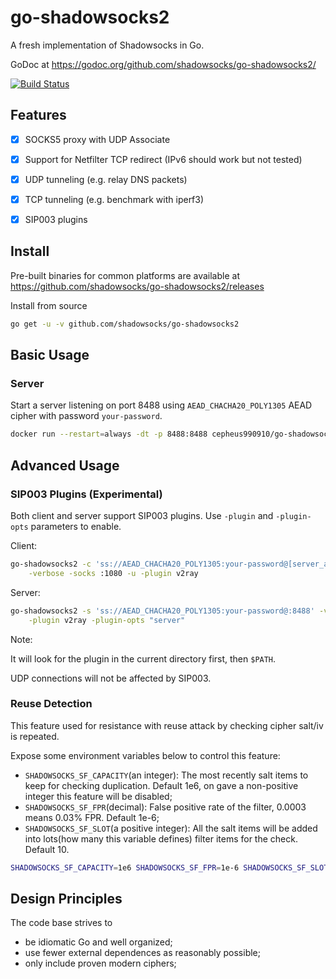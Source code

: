 # go-shadowsocks2

A fresh implementation of Shadowsocks in Go.

GoDoc at https://godoc.org/github.com/shadowsocks/go-shadowsocks2/

[![Build Status](https://travis-ci.com/JuntaoWu/go-shadowsocks2.svg?branch=master)](https://travis-ci.com/JuntaoWu/go-shadowsocks2)


## Features

- [x] SOCKS5 proxy with UDP Associate
- [x] Support for Netfilter TCP redirect (IPv6 should work but not tested)
- [x] UDP tunneling (e.g. relay DNS packets)
- [x] TCP tunneling (e.g. benchmark with iperf3)
- [x] SIP003 plugins


## Install

Pre-built binaries for common platforms are available at https://github.com/shadowsocks/go-shadowsocks2/releases

Install from source

```sh
go get -u -v github.com/shadowsocks/go-shadowsocks2
```


## Basic Usage

### Server

Start a server listening on port 8488 using `AEAD_CHACHA20_POLY1305` AEAD cipher with password `your-password`.

```sh
docker run --restart=always -dt -p 8488:8488 cepheus990910/go-shadowsocks2 -s 'ss://AEAD_CHACHA20_POLY1305:your-password@:8488' -verbose
```

## Advanced Usage

### SIP003 Plugins (Experimental)

Both client and server support SIP003 plugins.
Use `-plugin` and `-plugin-opts` parameters to enable.

Client:

```sh
go-shadowsocks2 -c 'ss://AEAD_CHACHA20_POLY1305:your-password@[server_address]:8488' \
    -verbose -socks :1080 -u -plugin v2ray
```
Server:

```sh
go-shadowsocks2 -s 'ss://AEAD_CHACHA20_POLY1305:your-password@:8488' -verbose \
    -plugin v2ray -plugin-opts "server"
```
Note:

It will look for the plugin in the current directory first, then `$PATH`.

UDP connections will not be affected by SIP003.

### Reuse Detection

This feature used for resistance with reuse attack by checking cipher salt/iv is repeated.

Expose some environment variables below to control this feature:
- `SHADOWSOCKS_SF_CAPACITY`(an integer): The most recently salt items to keep for checking duplication. Default 1e6, 
on gave a non-positive integer this feature will be disabled;
- `SHADOWSOCKS_SF_FPR`(decimal): False positive rate of the filter, 0.0003 means 0.03% FPR. Default 1e-6;
- `SHADOWSOCKS_SF_SLOT`(a positive integer): All the salt items will be added into lots(how many this variable defines) 
filter items for the check. Default 10.


```sh
SHADOWSOCKS_SF_CAPACITY=1e6 SHADOWSOCKS_SF_FPR=1e-6 SHADOWSOCKS_SF_SLOT=10 go-shadowsocks2 ...
```

## Design Principles

The code base strives to

- be idiomatic Go and well organized;
- use fewer external dependences as reasonably possible;
- only include proven modern ciphers;